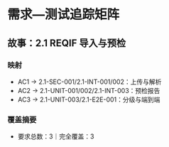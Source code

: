 # 需求—测试追踪矩阵

## 故事：2.1 REQIF 导入与预检

### 映射

- AC1 → 2.1-SEC-001/2.1-INT-001/002：上传与解析
- AC2 → 2.1-UNIT-001/002/2.1-INT-003：预检报告
- AC3 → 2.1-UNIT-003/2.1-E2E-001：分级与端到端

### 覆盖摘要

- 要求总数：3｜完全覆盖：3

